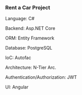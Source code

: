<h3>Rent a Car Project</h3>
<p>Language: C#</p>
<p>Backend: Asp.NET Core</p>
<p>ORM: Entity Framework</p>
<p>Database: PostgreSQL</p>
<p>IoC: Autofac</p>
<p>Architecture: N-Tier Arc.</p>
<p>Authentication/Authorization: JWT</p>
<p>UI: Angular</p>
